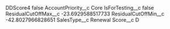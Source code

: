<?xml version="1.0" encoding="UTF-8"?>
<CustomMetadata xmlns="http://soap.sforce.com/2006/04/metadata" xmlns:xsi="http://www.w3.org/2001/XMLSchema-instance" xmlns:xsd="http://www.w3.org/2001/XMLSchema">
    <label>DDScore4</label>
    <protected>false</protected>
    <values>
        <field>AccountPriority__c</field>
        <value xsi:type="xsd:string">Core</value>
    </values>
    <values>
        <field>IsForTesting__c</field>
        <value xsi:type="xsd:boolean">false</value>
    </values>
    <values>
        <field>ResidualCutOffMax__c</field>
        <value xsi:type="xsd:double">-23.6929588517733</value>
    </values>
    <values>
        <field>ResidualCutOffMin__c</field>
        <value xsi:type="xsd:double">-42.8027966828651</value>
    </values>
    <values>
        <field>SalesType__c</field>
        <value xsi:type="xsd:string">Renewal</value>
    </values>
    <values>
        <field>Score__c</field>
        <value xsi:type="xsd:string">D</value>
    </values>
</CustomMetadata>
